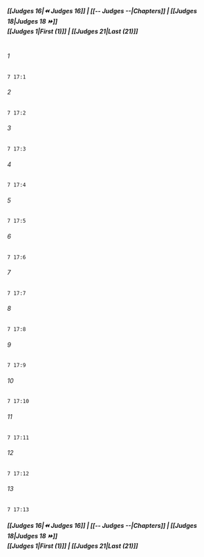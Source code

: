 
##### **[[Judges 16|⏪ Judges 16]] | [[-- Judges --|Chapters]] | [[Judges 18|Judges 18 ⏩]]**<br>**[[Judges 1|First (1)]] | [[Judges 21|Last (21)]]**<br><br>

###### 1
``` verse
7 17:1
```
###### 2
``` verse
7 17:2
```
###### 3
``` verse
7 17:3
```
###### 4
``` verse
7 17:4
```
###### 5
``` verse
7 17:5
```
###### 6
``` verse
7 17:6
```
###### 7
``` verse
7 17:7
```
###### 8
``` verse
7 17:8
```
###### 9
``` verse
7 17:9
```
###### 10
``` verse
7 17:10
```
###### 11
``` verse
7 17:11
```
###### 12
``` verse
7 17:12
```
###### 13
``` verse
7 17:13
```

##### **[[Judges 16|⏪ Judges 16]] | [[-- Judges --|Chapters]] | [[Judges 18|Judges 18 ⏩]]**<br>**[[Judges 1|First (1)]] | [[Judges 21|Last (21)]]**
